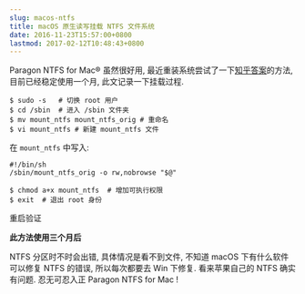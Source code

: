 ```yaml
---
slug: macos-ntfs
title: macOS 原生读写挂载 NTFS 文件系统
date: 2016-11-23T15:57:00+0800
lastmod: 2017-02-12T10:48:43+0800
---
```

Paragon NTFS for Mac® 虽然很好用, 最近重装系统尝试了一下[知乎答案](https://www.zhihu.com/question/19571334/answer/89658747)的方法, 目前已经稳定使用一个月, 此文记录一下挂载过程.

```shell
$ sudo -s	# 切换 root 用户
$ cd /sbin	# 进入 /sbin 文件夹
$ mv mount_ntfs mount_ntfs_orig	# 重命名
$ vi mount_ntfs	# 新建 mount_ntfs 文件
```

在 `mount_ntfs` 中写入:

```shell
#!/bin/sh
/sbin/mount_ntfs_orig -o rw,nobrowse "$@"
```

```shell
$ chmod a+x mount_ntfs	# 增加可执行权限
$ exit	# 退出 root 身份
```

重启验证

**此方法使用三个月后**

NTFS 分区时不时会出错, 具体情况是看不到文件, 不知道 macOS 下有什么软件可以修复 NTFS 的错误, 所以每次都要去 Win 下修复. 看来苹果自己的 NTFS 确实有问题. 忍无可忍入正 Paragon NTFS for Mac !
